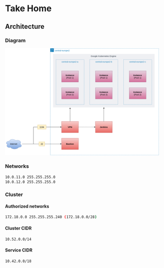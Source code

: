 # Take Home

## Architecture

### Diagram

![](docs/architecture.darw.io.drawio.png)

### Networks

```bash
10.0.11.0 255.255.255.0
10.0.12.0 255.255.255.0
```

### Cluster

#### Authorized networks

```bash
172.18.0.0 255.255.255.240 (172.18.0.0/28)
```

#### Cluster CIDR

````bash
10.52.0.0/14
````

#### Service CIDR

````bash
10.42.0.0/18
````